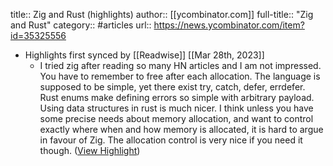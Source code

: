 title:: Zig and Rust (highlights)
author:: [[ycombinator.com]]
full-title:: "Zig and Rust"
category:: #articles
url:: https://news.ycombinator.com/item?id=35325556

- Highlights first synced by [[Readwise]] [[Mar 28th, 2023]]
	- I tried zig after reading so many HN articles and I am not impressed. You have to remember to free after each allocation. The language is supposed to be simple, yet there exist try, catch, defer, errdefer. Rust enums make defining errors so simple with arbitrary payload. Using data structures in rust is much nicer. I think unless you have some precise needs about memory allocation, and want to control exactly where when and how memory is allocated, it is hard to argue in favour of Zig. The allocation control is very nice if you need it though. ([View Highlight](https://read.readwise.io/read/01gwjj4hh36jzw8wb32jhc7s6z))